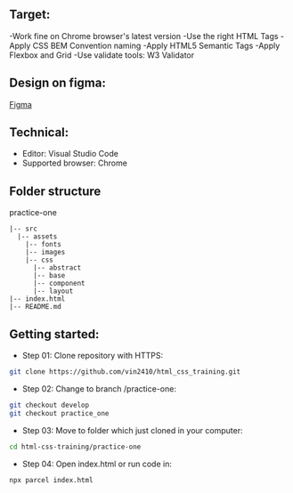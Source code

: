 ## Target:

-Work fine on Chrome browser's latest version
-Use the right HTML Tags
-Apply CSS BEM Convention naming
-Apply  HTML5 Semantic Tags
-Apply Flexbox and Grid
-Use validate tools: W3 Validator

## Design on figma: 

[Figma](https://www.figma.com/file/RJM5LDOKVSdr9F6SVXSs9J/Hofman3?type=design&node-id=0-1&mode=design)

## Technical:

- Editor: Visual Studio Code
- Supported browser: Chrome 


## Folder structure

practice-one

```
|-- src
  |-- assets
    |-- fonts
    |-- images
    |-- css
      |-- abstract
      |-- base
      |-- component
      |-- layout
|-- index.html
|-- README.md
```

## Getting started:

- Step 01: Clone repository with HTTPS:

```bash
git clone https://github.com/vin2410/html_css_training.git
```

- Step 02: Change to branch /practice-one:

```bash
git checkout develop
git checkout practice_one
```

- Step 03: Move to folder which just cloned in your computer:

```bash
cd html-css-training/practice-one
```

- Step 04: Open index.html or run code in:

```bash
npx parcel index.html
```
